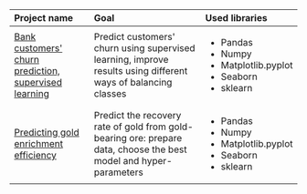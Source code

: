 |Project name|Goal|Used libraries|
|:-----------|:---|:-------------|
|[Bank customers' churn prediction, supervised learning](https://github.com/someratenero/data-science-projects/tree/main/Bank%20customers'%20churn%20prediction%2C%20supervised%20learning)|Predict customers' churn using supervised learning, improve results using different ways of balancing classes|<ul><li>Pandas</li><li>Numpy</li><li>Matplotlib.pyplot</li><li>Seaborn</li><li>sklearn</li></ul>|
|[Predicting gold enrichment efficiency](https://github.com/someratenero/data-science-projects/tree/main/Gold%20effectiveness%20prediction)|Predict the recovery rate of gold from gold-bearing ore: prepare data, choose the best model and hyper-parameters|<ul><li>Pandas</li><li>Numpy</li><li>Matplotlib.pyplot</li><li>Seaborn</li><li>sklearn</li></ul>|